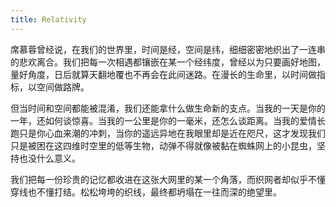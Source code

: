 ```yaml
---
title: Relativity
---
```


席慕蓉曾经说，在我们的世界里，时间是经，空间是纬，细细密密地织出了一连串的悲欢离合。我们把每一次相遇都镶嵌在某一个经纬度，曾经以为只要画好地图，量好角度，日后就算天翻地覆也不再会在此间迷路。在漫长的生命里，以时间做指标，以空间做路牌。

但当时间和空间都能被混淆，我们还能拿什么做生命新的支点。当我的一天是你的一年，还如何谈惊喜。当我的一公里是你的一毫米，还怎么谈距离。当我的爱情长跑只是你心血来潮的冲刺，当你的遥远异地在我眼里却是近在咫尺，这才发现我们只是被困在这四维时空里的低等生物，动弹不得就像被黏在蜘蛛网上的小昆虫，坚持也没什么意义。

我们把每一份珍贵的记忆都收进在这张大网里的某一个角落，而织网者却似乎不懂穿线也不懂打结。松松垮垮的织线，最终都坍塌在一往而深的绝望里。